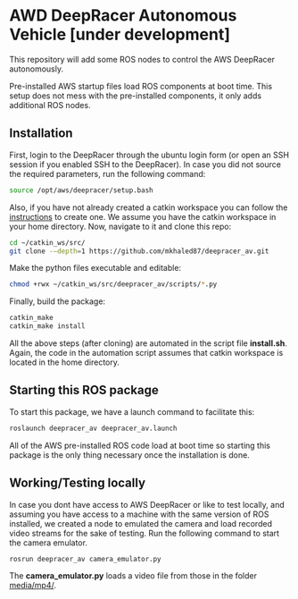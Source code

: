 # AWD DeepRacer Autonomous Vehicle [under development]

This repository will add some ROS nodes to control the AWS DeepRacer autonomously.

Pre-installed AWS startup files load ROS components at boot time.  This setup does not mess with the pre-installed components, it only adds additional ROS nodes.  

## Installation

First, login to the DeepRacer through the ubuntu login form (or open an SSH session if you enabled SSH to the DeepRacer). In case you did not source the required parameters, run the following command:

```bash
source /opt/aws/deepracer/setup.bash
```

Also, if you have not already created a catkin workspace you can follow the [instructions](http://wiki.ros.org/catkin/Tutorials/create_a_workspace) to create one. We assume you have the catkin workspace in your home directory.
Now, navigate to it and clone this repo:

```bash
cd ~/catkin_ws/src/
git clone -–depth=1 https://github.com/mkhaled87/deepracer_av.git
```

Make the python files executable and editable:

```bash
chmod +rwx ~/catkin_ws/src/deepracer_av/scripts/*.py
```

Finally, build the package:

```bash
catkin_make
catkin_make install
```

All the above steps (after cloning) are automated in the script file **install.sh**. Again, the code in the automation script assumes that catkin workspace is located in the home directory.

## Starting this ROS package

To start this package, we have a launch command to facilitate this:

```bash
roslaunch deepracer_av deepracer_av.launch
```

All of the AWS pre-installed ROS code load at boot time so starting this package is the only thing necessary once the installation is done.


## Working/Testing locally

In case you dont have access to AWS DeepRacer or like to test locally, and assuming you have access to a machine
with the same version of ROS installed, we created a node to emulated the camera and load recorded video streams
for the sake of testing. Run the following command to start the camera emulator.

```bash
rosrun deepracer_av camera_emulator.py
```

The **camera_emulator.py** loads a video file from those in the folder [media/mp4/](/media/mp4/).
